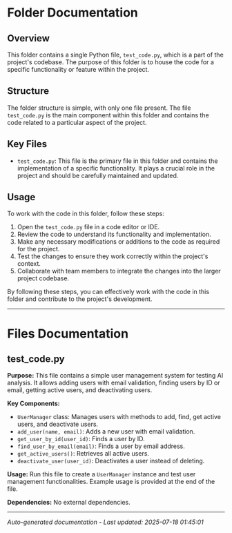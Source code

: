 # Folder Documentation

## Overview
This folder contains a single Python file, `test_code.py`, which is a part of the project's codebase. The purpose of this folder is to house the code for a specific functionality or feature within the project.

## Structure
The folder structure is simple, with only one file present. The file `test_code.py` is the main component within this folder and contains the code related to a particular aspect of the project.

## Key Files
- `test_code.py`: This file is the primary file in this folder and contains the implementation of a specific functionality. It plays a crucial role in the project and should be carefully maintained and updated.

## Usage
To work with the code in this folder, follow these steps:
1. Open the `test_code.py` file in a code editor or IDE.
2. Review the code to understand its functionality and implementation.
3. Make any necessary modifications or additions to the code as required for the project.
4. Test the changes to ensure they work correctly within the project's context.
5. Collaborate with team members to integrate the changes into the larger project codebase.

By following these steps, you can effectively work with the code in this folder and contribute to the project's development.

---

# Files Documentation

## test_code.py

**Purpose:** This file contains a simple user management system for testing AI analysis. It allows adding users with email validation, finding users by ID or email, getting active users, and deactivating users.

**Key Components:**
- `UserManager` class: Manages users with methods to add, find, get active users, and deactivate users.
- `add_user(name, email)`: Adds a new user with email validation.
- `get_user_by_id(user_id)`: Finds a user by ID.
- `find_user_by_email(email)`: Finds a user by email address.
- `get_active_users()`: Retrieves all active users.
- `deactivate_user(user_id)`: Deactivates a user instead of deleting.

**Usage:** Run this file to create a `UserManager` instance and test user management functionalities. Example usage is provided at the end of the file.

**Dependencies:** No external dependencies.

---
*Auto-generated documentation - Last updated: 2025-07-18 01:45:01*
